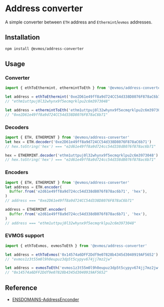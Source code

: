 # Address converter

A simple converter between `ETH` address and `Ethermint`/`evmos` addresses.

## Installation

```sh
npm install @evmos/address-converter
```

## Usage

### Converter

```ts
import { ethToEthermint, ethermintToEth } from '@evmos/address-converter'

let address = ethToEthermint('0xe2D61e49ff8a9d724CC54d338D8076F878aC6b71')
// "ethm1uttpuj0l32whynx9f5ecmqrklpu2c6m3973048"

let address = ethermintToEth('ethm1uttpuj0l32whynx9f5ecmqrklpu2c6m3973048')
// "0xe2D61e49ff8a9d724CC54d338D8076F878aC6b71"
```

### Decoders

```ts
import { ETH, ETHERMINT } from '@evmos/address-converter'
let hex = ETH.decoder('0xe2D61e49ff8a9d724CC54d338D8076F878aC6b71')
// hex.toString('hex') === "e2d61e49ff8a9d724cc54d338d8076f878ac6b71"

hex = ETHERMINT.decoder('ethm1uttpuj0l32whynx9f5ecmqrklpu2c6m3973048')
// hex.toString('hex') === "e2d61e49ff8a9d724cc54d338d8076f878ac6b71"
```

### Encoders

```ts
import { ETH, ETHERMINT } from '@evmos/address-converter'
let address = ETH.encoder(
  Buffer.from('e2d61e49ff8a9d724cc54d338d8076f878ac6b71', 'hex'),
)
// address === "0xe2D61e49ff8a9d724CC54d338D8076F878aC6b71"

address = ETHERMINT.encoder(
  Buffer.from('e2d61e49ff8a9d724cc54d338d8076f878ac6b71', 'hex'),
)
// address === "ethm1uttpuj0l32whynx9f5ecmqrklpu2c6m3973048"
```

### EVMOS support

```ts
import { ethToEvmos, evmosToEth } from '@evmos/address-converter'

let address = ethToEvmos('0x14574a6DFF2Ddf9e07828b4345d3040919AF5652')
// "evmos1z3t55m0l9h0eupuz3dp5t5cypyv674jj7mz2jw"

let address = evmosToEth('evmos1z3t55m0l9h0eupuz3dp5t5cypyv674jj7mz2jw')
// "0x14574a6DFF2Ddf9e07828b4345d3040919AF5652"
```

## Reference

- [ENSDOMAINS-AddressEnconder](https://github.com/ensdomains/address-encoder)
